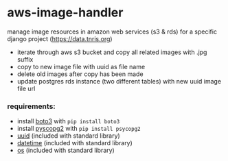 # aws-image-handler

manage image resources in amazon web services (s3 & rds) for a specific django project (https://data.tnris.org)

- iterate through aws s3 bucket and copy all related images with .jpg suffix
- copy to new image file with uuid as file name
- delete old images after copy has been made
- update postgres rds instance (two different tables) with new uuid image file url

### requirements:

- install [boto3](https://boto3.amazonaws.com/v1/documentation/api/latest/guide/quickstart.html#installation) with `pip install boto3`
- install [pyscopg2](http://initd.org/psycopg/docs/install.html) with `pip install psycopg2`
- [uuid](https://docs.python.org/3/library/uuid.html) (included with standard library)
- [datetime](https://docs.python.org/3/library/datetime.html) (included with standard library)
- [os](https://docs.python.org/3/library/os.html) (included with standard library)

